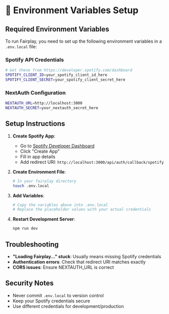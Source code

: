 # 🔑 Environment Variables Setup

## Required Environment Variables

To run Fairplay, you need to set up the following environment variables in a `.env.local` file:

### Spotify API Credentials
```bash
# Get these from https://developer.spotify.com/dashboard
SPOTIFY_CLIENT_ID=your_spotify_client_id_here
SPOTIFY_CLIENT_SECRET=your_spotify_client_secret_here
```

### NextAuth Configuration
```bash
NEXTAUTH_URL=http://localhost:3000
NEXTAUTH_SECRET=your_nextauth_secret_here
```

## Setup Instructions

1. **Create Spotify App**:
   - Go to [Spotify Developer Dashboard](https://developer.spotify.com/dashboard)
   - Click "Create App"
   - Fill in app details
   - Add redirect URI: `http://localhost:3000/api/auth/callback/spotify`

2. **Create Environment File**:
   ```bash
   # In your fairplay directory
   touch .env.local
   ```

3. **Add Variables**:
   ```bash
   # Copy the variables above into .env.local
   # Replace the placeholder values with your actual credentials
   ```

4. **Restart Development Server**:
   ```bash
   npm run dev
   ```

## Troubleshooting

- **"Loading Fairplay..." stuck**: Usually means missing Spotify credentials
- **Authentication errors**: Check that redirect URI matches exactly
- **CORS issues**: Ensure NEXTAUTH_URL is correct

## Security Notes

- Never commit `.env.local` to version control
- Keep your Spotify credentials secure
- Use different credentials for development/production
